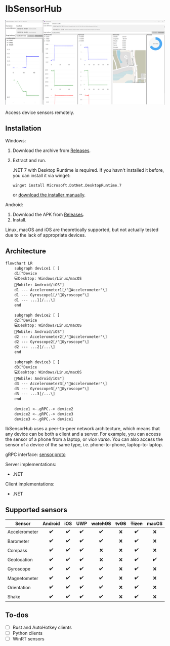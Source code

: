 # IbSensorHub
![](images/screenshot.png)

Access device sensors remotely.

## Installation
Windows:
1. Download the archive from [Releases](https://github.com/Chaoses-Ib/IbSensorHub/releases).
2. Extract and run.

   .NET 7 with Desktop Runtime is required. If you havn't installed it before, you can install it via winget:
   ```cmd
   winget install Microsoft.DotNet.DesktopRuntime.7
   ```
   or [download the installer manually](https://dotnet.microsoft.com/en-us/download/dotnet/7.0).

Android:
1. Download the APK from [Releases](https://github.com/Chaoses-Ib/IbSensorHub/releases).
2. Install.

Linux, macOS and iOS are theoretically supported, but not actually tested due to the lack of appropriate devices.

## Architecture
```mermaid
flowchart LR
    subgraph device1 [ ]
    d1["Device
    💻Desktop: Windows/Linux/macOS
    📱Mobile: Android/iOS"]
    d1 --- Accelerometer1[/"🚗Accelerometer"\]
    d1 --- Gyroscope1[/"💃Gyroscope"\]
    d1 --- ...1[/...\]
    end

    subgraph device2 [ ]
    d2["Device
    💻Desktop: Windows/Linux/macOS
    📱Mobile: Android/iOS"]
    d2 --- Accelerometer2[/"🚗Accelerometer"\]
    d2 --- Gyroscope2[/"💃Gyroscope"\]
    d2 --- ...2[/...\]
    end

    subgraph device3 [ ]
    d3["Device
    💻Desktop: Windows/Linux/macOS
    📱Mobile: Android/iOS"]
    d3 --- Accelerometer3[/"🚗Accelerometer"\]
    d3 --- Gyroscope3[/"💃Gyroscope"\]
    d3 --- ...3[/...\]
    end

    device1 <-.gRPC.-> device2
    device2 <-.gRPC.-> device3
    device3 <-.gRPC.-> device1
```
IbSensorHub uses a peer-to-peer network architecture, which means that any device can be both a client and a server. For example, you can access the sensor of a phone from a laptop, or *vice varse*. You can also access the sensor of a device of the same type, i.e. phone-to-phone, laptop-to-laptop.

gRPC interface: [sensor.proto](protos/sensor.proto)

Server implementations:
- .NET

Client implementations:
- .NET

## Supported sensors
| Sensor | Android | iOS | UWP | ~~watchOS~~ | ~~tvOS~~ | ~~Tizen~~ | macOS |
| --- | :---: | :---: | :---: | :---: | :---: | :---: | :---: |
| Accelerometer | ✔️ | ✔️ | ✔️ | ✔️ | ❌ | ✔️ | ❌ |
| Barometer | ✔️ | ✔️ | ✔️ | ✔️ | ❌ | ✔️ | ❌ |
| Compass | ✔️ | ✔️ | ✔️ | ❌ | ❌ | ✔️ | ❌ |
| Geolocation | ✔️ | ✔️ | ✔️ | ❌ | ❌ | ✔️ | ✔️ |
| Gyroscope | ✔️ | ✔️ | ✔️ | ✔️ | ❌ | ✔️ | ❌ |
| Magnetometer | ✔️ | ✔️ | ✔️ | ✔️ | ❌ | ✔️ | ❌ |
| Orientation | ✔️ | ✔️ | ✔️ | ✔️ | ❌ | ✔️ | ❌ |
| Shake | ✔️ | ✔️ | ✔️ | ✔️ | ❌ | ✔️ | ❌ |
<!--
https://learn.microsoft.com/en-us/xamarin/essentials/platform-feature-support

^\|(.*?)\|(.*?)\|(.*?)\|(.*?)\|(.*?)\|(.*?)\|(.*?)\|(.*?)\|

| App Actions | ✔️ | ✔️ | ✔️ | ❌ | ❌ | ❌ | ❌ |
| App Information | ✔️ | ✔️ | ✔️ | ❌ | ✔️ | ✔️ | ✔️ |
| App Theme | ✔️ | ✔️ | ✔️ | ✔️ | ❌ | ✔️ | ✔️ |

| Battery | ✔️ | ✔️ | ✔️ | limited | ❌ | limited | ✔️ |
| Clipboard | ✔️ | ✔️ | ✔️ | ❌ | ❌ | ❌ | ✔️ |
| Color Converters | ✔️ | ✔️ | ✔️ | ✔️ | ✔️ | ✔️ | ✔️ |

| Connectivity | ✔️ | ✔️ | ✔️ | ❌ | ✔️ | ✔️ | ✔️ |
| Contacts | ✔️ | ✔️ | ✔️ | ❌ | ❌ | ✔️ | ❌ |
| Detect Shake | ✔️ | ✔️ | ✔️ | ✔️ | ✔️ | ✔️ | ❌ |
| Device Display Information | ✔️ | ✔️ | ✔️ | ❌ | ❌ | ❌ | ✔️ |
| Device Information | ✔️ | ✔️ | ✔️ | ✔️ | ✔️ | ✔️ | ✔️ |
| Email | ✔️ | ✔️ | ✔️ | ❌ | ❌ | ✔️ | ✔️ |
| File Picker | ✔️ | ✔️ | ✔️ | ❌ | ❌ | ✔️ | ✔️ |
| File System Helpers | ✔️ | ✔️ | ✔️ | ✔️ | ✔️ | ✔️ | ✔️ |
| Flashlight | ✔️ | ✔️ | ✔️ | ❌ | ❌ | ✔️ | ❌ |
| Geocoding | ✔️ | ✔️ | ✔️ | ✔️ | ✔️ | ✔️ | ✔️ |

| Haptic Feedback | ✔️ | ✔️ | ✔️ | ❌ | ❌ | ✔️ | ✔️ |
| Launcher | ✔️ | ✔️ | ✔️ | ❌ | ❌ | ✔️ | ✔️ |

| MainThread | ✔️ | ✔️ | ✔️ | ✔️ | ✔️ | ✔️ | ✔️ |
| Maps | ✔️ | ✔️ | ✔️ | ✔️ | ❌ | ✔️ | ✔️ |
| Media Picker | ✔️ | ✔️ | ✔️ | ❌ | ❌ | ✔️ | limited |
| Open Browser | ✔️ | ✔️ | ✔️ | ❌ | ❌ | ✔️ | ✔️ |

| Permissions | ✔️ | ✔️ | ✔️ | ✔️ | ✔️ | ✔️ | ✔️ |
| Phone Dialer | ✔️ | ✔️ | ✔️ | ❌ | ❌ | ✔️ | ✔️ |
| Platform Extensions | ✔️ | ✔️ | ✔️ | ✔️ | ✔️ | ✔️ | ✔️ |
| Preferences | ✔️ | ✔️ | ✔️ | ✔️ | ✔️ | ✔️ | ✔️ |
| Screenshot | ✔️ | ✔️ | ✔️ | ❌ | ❌ | ❌ | ❌ |
| Secure Storage | ✔️ | ✔️ | ✔️ | ✔️ | ✔️ | ✔️ | ✔️ |
| Share | ✔️ | ✔️ | ✔️ | ❌ | ❌ | ✔️ | ✔️ |
| SMS | ✔️ | ✔️ | ✔️ | ❌ | ❌ | ✔️ | ✔️ |
| Text-to-Speech | ✔️ | ✔️ | ✔️ | ✔️ | ✔️ | ✔️ | ✔️ |
| Unit Converters | ✔️ | ✔️ | ✔️ | ✔️ | ✔️ | ✔️ | ✔️ |
| Version Tracking | ✔️ | ✔️ | ✔️ | ✔️ | ✔️ | ✔️ | ✔️ |
| Vibrate | ✔️ | ✔️ | ✔️ | ❌ | ❌ | ✔️ | ❌ |
| Web Authenticator | ✔️ | ✔️ | ✔️ | ❌ | ✔️ | ❌ | ✔️ |
-->

## To-dos
- [ ] Rust and AutoHotkey clients
- [ ] Python clients
- [ ] WinRT sensors
